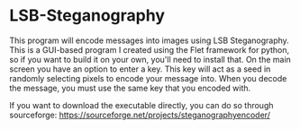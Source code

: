 # LSB-Steganography
This program will encode messages into images using LSB Steganography. This is a GUI-based program I created using the Flet framework for python, so if you want to build it on your own, you'll need to install that.
On the main screen you have an option to enter a key. This key will act as a seed in randomly selecting pixels to encode your message into. When you decode the message, you must use the same key that you encoded with.

If you want to download the executable directly, you can do so through sourceforge:
https://sourceforge.net/projects/steganographyencoder/
